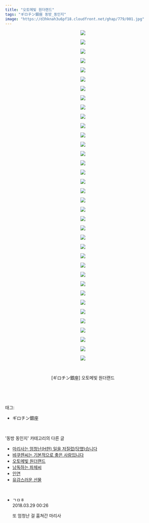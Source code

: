 ```yaml
---
title: "오토메빛 원더랜드"
tags: "ギロチン銀座 동방_동인지"
image: "https://d3hknah3u6pf18.cloudfront.net/ghap/779/001.jpg"
---
```

<div class="article">
<p style="text-align: center; clear: none; float: none;"><img src="{{ site.imgserver4 }}/ghap/779/001.jpg"/></p>
<p style="text-align: center; clear: none; float: none;"><img src="{{ site.imgserver4 }}/ghap/779/002.jpg"/></p>
<p style="text-align: center; clear: none; float: none;"><img src="{{ site.imgserver4 }}/ghap/779/003.jpg"/></p>
<p style="text-align: center; clear: none; float: none;"><img src="{{ site.imgserver4 }}/ghap/779/004.jpg"/></p>
<p style="text-align: center; clear: none; float: none;"><img src="{{ site.imgserver4 }}/ghap/779/005.jpg"/></p>
<p style="text-align: center; clear: none; float: none;"><img src="{{ site.imgserver4 }}/ghap/779/006.jpg"/></p>
<p style="text-align: center; clear: none; float: none;"><img src="{{ site.imgserver4 }}/ghap/779/007.jpg"/></p>
<p style="text-align: center; clear: none; float: none;"><img src="{{ site.imgserver4 }}/ghap/779/008.jpg"/></p>
<p style="text-align: center; clear: none; float: none;"><img src="{{ site.imgserver4 }}/ghap/779/009.jpg"/></p>
<p style="text-align: center; clear: none; float: none;"><img src="{{ site.imgserver4 }}/ghap/779/010.jpg"/></p>
<p style="text-align: center; clear: none; float: none;"><img src="{{ site.imgserver4 }}/ghap/779/011.jpg"/></p>
<p style="text-align: center; clear: none; float: none;"><img src="{{ site.imgserver4 }}/ghap/779/012.jpg"/></p>
<p style="text-align: center; clear: none; float: none;"><img src="{{ site.imgserver4 }}/ghap/779/013.jpg"/></p>
<p style="text-align: center; clear: none; float: none;"><img src="{{ site.imgserver4 }}/ghap/779/014.jpg"/></p>
<p style="text-align: center; clear: none; float: none;"><img src="{{ site.imgserver4 }}/ghap/779/015.jpg"/></p>
<p style="text-align: center; clear: none; float: none;"><img src="{{ site.imgserver4 }}/ghap/779/016.jpg"/></p>
<p style="text-align: center; clear: none; float: none;"><img src="{{ site.imgserver4 }}/ghap/779/017.jpg"/></p>
<p style="text-align: center; clear: none; float: none;"><img src="{{ site.imgserver4 }}/ghap/779/018.jpg"/></p>
<p style="text-align: center; clear: none; float: none;"><img src="{{ site.imgserver4 }}/ghap/779/019.jpg"/></p>
<p style="text-align: center; clear: none; float: none;"><img src="{{ site.imgserver4 }}/ghap/779/020.jpg"/></p>
<p style="text-align: center; clear: none; float: none;"><img src="{{ site.imgserver4 }}/ghap/779/021.jpg"/></p>
<p style="text-align: center; clear: none; float: none;"><img src="{{ site.imgserver4 }}/ghap/779/022.jpg"/></p>
<p style="text-align: center; clear: none; float: none;"><img src="{{ site.imgserver4 }}/ghap/779/023.jpg"/></p>
<p style="text-align: center; clear: none; float: none;"><img src="{{ site.imgserver4 }}/ghap/779/024.jpg"/></p>
<p style="text-align: center; clear: none; float: none;"><img src="{{ site.imgserver4 }}/ghap/779/025.jpg"/></p>
<p style="text-align: center; clear: none; float: none;"><img src="{{ site.imgserver4 }}/ghap/779/026.jpg"/></p>
<p style="text-align: center; clear: none; float: none;"><img src="{{ site.imgserver4 }}/ghap/779/027.jpg"/></p>
<p style="text-align: center; clear: none; float: none;"><img src="{{ site.imgserver4 }}/ghap/779/028.jpg"/></p>
<p style="text-align: center; clear: none; float: none;"><img src="{{ site.imgserver4 }}/ghap/779/029.jpg"/></p>
<p style="text-align: center; clear: none; float: none;"><img src="{{ site.imgserver4 }}/ghap/779/030.jpg"/></p>
<p style="text-align: center; clear: none; float: none;"><img src="{{ site.imgserver4 }}/ghap/779/031.jpg"/></p>
<p style="text-align: center; clear: none; float: none;"><img src="{{ site.imgserver4 }}/ghap/779/032.jpg"/></p>
<p style="text-align: center; clear: none; float: none;"><img src="{{ site.imgserver4 }}/ghap/779/033.jpg"/></p>
<p style="text-align: center; clear: none; float: none;"><img src="{{ site.imgserver4 }}/ghap/779/034.jpg"/></p>
<p style="text-align: center; clear: none; float: none;"><img src="{{ site.imgserver4 }}/ghap/779/035.jpg"/></p>
<p style="text-align: center; clear: none; float: none;"><img src="{{ site.imgserver4 }}/ghap/779/036.jpg"/></p>
<p style="text-align: center; clear: none; float: none;"><br/></p>
<p style="text-align: center; clear: none; float: none;">[ギロチン銀座] 오토메빛 원더랜드</p>
<p><br/></p>
</div><br/>
<div class="tagTrail">
<p>태그: </p>
<ul>
<li>ギロチン銀座</li>
</ul>
</div><br/>
<div class="another">
<p>'동방 동인지' 카테고리의 다른 글</p>
<ul>
<li><a href="/ghap_781">마리사는 엄청난(H한) 일을 저질렀(당했)습니다</a></li>
<li><a href="/ghap_780">뱌쿠렌씨는 기본적으로 좋은 사람입니다</a></li>
<li><a href="/ghap_779">오토메빛 원더랜드</a></li>
<li><a href="/ghap_778">낭독하는 파체씨</a></li>
<li><a href="/ghap_777">인연</a></li>
<li><a href="/ghap_776">유감스러운 선물</a></li>
</ul>
</div><br/>
<div class="cb_module cb_fluid">
<div class="cb_wrt cb_profile">
<div class="comment">
<ul>
<li class="cb_thumb_off" id="comment15229286">
<div class="cb_comment_area">
<div class="cb_info_area">
<div class="cb_section">
<span class="cb_nick_name">ㄱㅁㅎ</span>
</div>
<div class="cb_section">
<span class="cb_date">2018.03.29 00:26 </span>
</div>
</div>
<div class="cb_dsc_comment">
<p class="cb_dsc">
											또 엄청난 걸 훔쳐간 마리사
										</p>
</div>
</div></li>
</ul>
</div>
</div><!-- commentList close -->
</div><br/>
